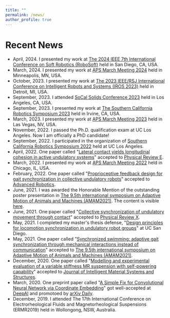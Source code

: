 ```yaml
---
title: ""
permalink: /news/
author_profile: true
---
```


Recent News
======
* April, 2024. I presented my work at [The 2024 IEEE 7th International Conference on Soft Robotics (RoboSoft)](https://softroboticsconference.org/) held in San Diego, CA, USA.
* March, 2024. I presented my work at [APS March Meeting 2024](https://meetings.aps.org/Meeting/MAR24/Session/D38.2) held in Minneapolis, MN, USA.
* October, 2023. I presented my work at [The 2023 IEEE/RSJ International Conference on Intelligent Robots and Systems (IROS 2023)](https://ieee-iros.org/) held in Detroit, MI, USA.
* September, 2023. I attended [SoCal Solids Conference 2023](https://ame.usc.edu/socal-solids-2023/) held in Los Angeles, CA, USA.
* September, 2023. I presented my work at [The Southern California Robotics Symposium 2023](https://sites.uci.edu/scr2023/) held in Irvine, CA, USA.
* March, 2023. I presented my work at [APS March Meeting 2023](https://meetings.aps.org/Meeting/MAR23/Session/S10.5) held in Las Vegas, NV, USA.
* November, 2022. I passed the Ph.D. qualification exam at UC Los Angeles. Now I am officially a PhD candidate!
* September, 2022. I participated in the organization of [Southern California Robotics Symposium 2022](https://www.scr.ucla.edu/) held at UC Los Angeles.
* April, 2022. One paper called "[Lateral contact yields longitudinal cohesion in active undulatory systems](https://journals.aps.org/pre/accepted/ea079RacS5716d25438a1ea213b156d76804f81c7)" accepted to [Physical Review E](https://journals.aps.org/pre/).
* March, 2022. I presented my work at [APS March Meeting 2022](https://march.aps.org/) held in Chicago, IL, USA.
* February, 2022. One paper called "[Proprioceptive feedback design for gait synchronization in collective undulatory robots](https://www.tandfonline.com/doi/abs/10.1080/01691864.2022.2050810?journalCode=tadr20)" accepted to [Advanced Robotics](https://www.tandfonline.com/journals/tadr20?gclid=Cj0KCQiAr5iQBhCsARIsAPcwROPx0fQQGRYkynxLfW8KOGzG-T363Fj21y7_Ae4xTvXkldOkHXp2rQEaAqzUEALw_wcB).
* June, 2021. I was awarded the Honorable Mention of the outstanding poster presentation in [The 9.5th international symposium on Adaptive Motion of Animals and Machines (AMAM2021)](https://amam2021.squarespace.com/). The content is visible [here](https://www.youtube.com/watch?v=sg_X8Jn4do8&t=4s).
* June, 2021. One paper called "[Collective synchronization of undulatory movement through contact](https://journals.aps.org/prx/accepted/ee07bKb2M3f12909456811f34575a7e178c4843fc)" accepted to [Physical Review X](https://journals.aps.org/prx/).
* May, 2021. I completed my master's thesis defense, "[Design principles for locomotion synchronization in undulatory robot groups](https://escholarship.org/uc/item/4842p306)" at UC San Diego.
* May, 2021. One paper called "[Synchronized swimming: adaptive gait synchronization through mechanical interactions instead of communication](https://ir.library.osaka-u.ac.jp/repo/ouka/all/84894/s60b67cd40e086.pdf)" accepted to [The 9.5th international symposium on Adaptive Motion of Animals and Machines (AMAM2021)](https://amam2021.squarespace.com/).
* December, 2020. One paper called "[Modelling and experimental evaluation of a variable stiffness MR suspension with self-powering capability](https://journals.sagepub.com/doi/abs/10.1177/1045389X20986994)" accepted to [Journal of Intelligent Material Systems and Structures](https://journals.sagepub.com/home/jim).
* March, 2020. One preprint paper called "[A Simple Fix for Convolutional Neural Network via Coordinate Embedding](https://arxiv.org/abs/2003.10589)" got well-accepted at [DeepAI](https://deepai.org/publication/a-simple-fix-for-convolutional-neural-network-via-coordinate-embedding) and promotoed by [arXiv Daily](https://twitter.com/arXiv_Daily/status/1244929923979984897).
* December, 2019. I attended The 17th International Conference on Electrorheological Fluids and Magnetorheological Suspensions (ERMR2019) held in Wollongong, NSW, Australia.
